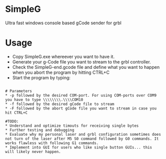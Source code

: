 # SimpleG
Ultra fast windows console based gCode sender for grbl

# Usage
* Copy SimpleG.exe whereever you want to have it.
* Generate your g-Code file you want to stream to the grbl controller.
* Check the SimpleG-end.gcode file and define what you want to happen when you abort the program by hitting CTRL+C
* Start the program by typing: 
```SimpleG.exe -f test.gcode -F SimpleG-end.gcode -p com6

# Parameters
* -p followed by the desired COM-port. For using COM-ports over COM9 you have to type \\\\\\\\.\\\\COM10
* -f followed by the desired gCode file to stream
* -F followed by the abort gCode file you want to stream in case you hit CTRL+C

#TODO:
* Understand and optimize timouts for receiving single bytes
* Further testing and debugging
* Evaluate why my personal laser and grbl configuration sometimes does not turn of the laser after M5 S0 command followed by G0 commands. It works flawless with following G1 commands.
* Implement into GUI for users who like single button GUIs... this will likely never happen.